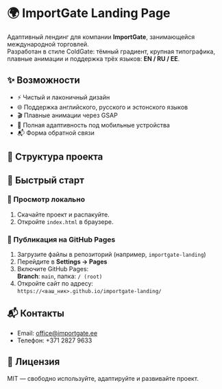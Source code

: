 # 🌍 ImportGate Landing Page

Адаптивный лендинг для компании **ImportGate**, занимающейся международной торговлей.  
Разработан в стиле ColdGate: тёмный градиент, крупная типографика, плавные анимации и поддержка трёх языков: **EN / RU / EE**.

## ✨ Возможности
- ⚡️ Чистый и лаконичный дизайн
- 🌐 Поддержка английского, русского и эстонского языков
- 🎬 Плавные анимации через GSAP
- 📱 Полная адаптивность под мобильные устройства
- 📬 Форма обратной связи

## 📁 Структура проекта

## 🚀 Быстрый старт

### 🔸 Просмотр локально
1. Скачайте проект и распакуйте.
2. Откройте `index.html` в браузере.

### 🔸 Публикация на GitHub Pages
1. Загрузите файлы в репозиторий (например, `importgate-landing`)
2. Перейдите в **Settings → Pages**
3. Включите GitHub Pages:  
   **Branch**: `main`, папка: `/ (root)`
4. Откройте сайт по адресу:  
   `https://<ваш_ник>.github.io/importgate-landing/`

## 📬 Контакты
- Email: [office@importgate.ee](mailto:office@importgate.ee)
- Телефон: +371 2827 9633

## 🧩 Лицензия
MIT — свободно используйте, адаптируйте и развивайте проект.
